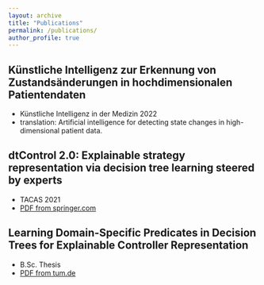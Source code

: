 ```yaml
---
layout: archive
title: "Publications"
permalink: /publications/
author_profile: true
---
```



Künstliche Intelligenz zur Erkennung von Zustandsänderungen in hochdimensionalen Patientendaten
------
* Künstliche Intelligenz in der Medizin 2022
* translation: Artificial intelligence for detecting state changes in high-dimensional patient data.

dtControl 2.0: Explainable strategy representation via decision tree learning steered by experts
------
* TACAS 2021
* [PDF from springer.com](https://link.springer.com/content/pdf/10.1007/978-3-030-72013-1_17.pdf)

Learning Domain-Specific Predicates in Decision Trees for Explainable Controller Representation
------
* B.Sc. Thesis
* [PDF from tum.de](https://mediatum.ub.tum.de/doc/1617115/document.pdf)